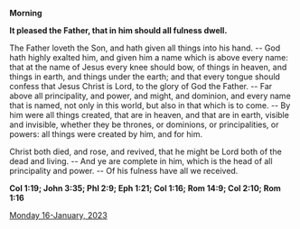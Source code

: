 **Morning**

**It pleased the Father, that in him should all fulness dwell.**
 
The Father loveth the Son, and hath given all things into his hand. -- God hath highly exalted him, and given him a name which is above every name: that at the name of Jesus every knee should bow, of things in heaven, and things in earth, and things under the earth; and that every tongue should confess that Jesus Christ is Lord, to the glory of God the Father. -- Far above all principality, and power, and might, and dominion, and every name that is named, not only in this world, but also in that which is to come. -- By him were all things created, that are in heaven, and that are in earth, visible and invisible, whether they be thrones, or dominions, or principalities, or powers: all things were created by him, and for him.
 
Christ both died, and rose, and revived, that he might be Lord both of the dead and living. -- And ye are complete in him, which is the head of all principality and power. -- Of his fulness have all we received.  

**Col 1:19; John 3:35; Phl 2:9; Eph 1:21; Col 1:16; Rom 14:9; Col 2:10; Rom 1:16**

[Monday 16-January, 2023](https://t.me/daily_light)
